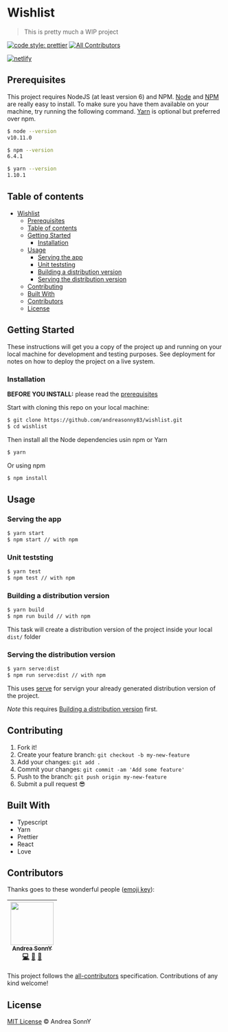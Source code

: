 # Wishlist

> This is pretty much a WIP project

[![code style: prettier](https://img.shields.io/badge/code_style-prettier-ff69b4.svg?style=flat-square)](https://github.com/prettier/prettier)
[![All Contributors](https://img.shields.io/badge/all_contributors-1-orange.svg?style=flat-square)](#contributors)

[![netlify](https://www.netlify.com/img/global/badges/netlify-color-accent.svg)](https://www.netlify.com)

## Prerequisites

This project requires NodeJS (at least version 6) and NPM.
[Node](http://nodejs.org/) and [NPM](https://npmjs.org/) are really easy to install.
To make sure you have them available on your machine,
try running the following command.
[Yarn](https://yarnpkg.com/lang/en/) is optional but preferred over npm.

```sh
$ node --version
v10.11.0

$ npm --version
6.4.1

$ yarn --version
1.10.1
```

## Table of contents

- [Wishlist](#wishlist)
  - [Prerequisites](#prerequisites)
  - [Table of contents](#table-of-contents)
  - [Getting Started](#getting-started)
    - [Installation](#installation)
  - [Usage](#usage)
    - [Serving the app](#serving-the-app)
    - [Unit teststing](#unit-teststing)
    - [Building a distribution version](#building-a-distribution-version)
    - [Serving the distribution version](#serving-the-distribution-version)
  - [Contributing](#contributing)
  - [Built With](#built-with)
  - [Contributors](#contributors)
  - [License](#license)

## Getting Started

These instructions will get you a copy of the project up and running on your local machine for development and testing purposes. See deployment for notes on how to deploy the project on a live system.

### Installation

**BEFORE YOU INSTALL:** please read the [prerequisites](#prerequisites)

Start with cloning this repo on your local machine:

```sh
$ git clone https://github.com/andreasonny83/wishlist.git
$ cd wishlist
```

Then install all the Node dependencies usin npm or Yarn

```sh
$ yarn
```

Or using npm

```sh
$ npm install
```

## Usage

### Serving the app

```sh
$ yarn start
$ npm start // with npm
```

### Unit teststing

```sh
$ yarn test
$ npm test // with npm
```

### Building a distribution version

```sh
$ yarn build
$ npm run build // with npm
```

This task will create a distribution version of the project
inside your local `dist/` folder

### Serving the distribution version

```sh
$ yarn serve:dist
$ npm run serve:dist // with npm
```

This uses [serve](https://github.com/zeit/serve#readme) for servign your already
generated distribution version of the project.

_Note_ this requires
[Building a distribution version](#building-a-distribution-version) first.

## Contributing

1.  Fork it!
2.  Create your feature branch: `git checkout -b my-new-feature`
3.  Add your changes: `git add .`
4.  Commit your changes: `git commit -am 'Add some feature'`
5.  Push to the branch: `git push origin my-new-feature`
6.  Submit a pull request :sunglasses:

## Built With

- Typescript
- Yarn
- Prettier
- React
- Love

## Contributors

Thanks goes to these wonderful people ([emoji key](https://github.com/kentcdodds/all-contributors#emoji-key)):

<!-- ALL-CONTRIBUTORS-LIST:START - Do not remove or modify this section -->
<!-- prettier-ignore -->
| [<img src="https://avatars0.githubusercontent.com/u/8806300?v=4" width="100px;"/><br /><sub><b>Andrea SonnY</b></sub>](https://andreasonny83.github.io)<br />[💻](https://github.com/andreasonny83/wishlist/commits?author=andreasonny83 "Code") [🎨](#design-andreasonny83 "Design") [📖](https://github.com/andreasonny83/wishlist/commits?author=andreasonny83 "Documentation") |
| :---: |
<!-- ALL-CONTRIBUTORS-LIST:END -->

This project follows the [all-contributors](https://github.com/kentcdodds/all-contributors) specification. Contributions of any kind welcome!

## License

[MIT License](https://andreasonny.mit-license.org/2018) © Andrea SonnY
